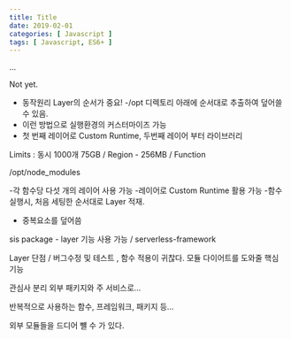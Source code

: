 ```yaml
---
title: Title
date: 2019-02-01
categories: [ Javascript ]
tags: [ Javascript, ES6+ ]
---
```


...

<!-- more -->

Not yet.



- 동작원리
Layer의 순서가 중요!
-/opt 디렉토리 아래에 순서대로 추출하여 덮어쓸 수 있음.
- 이런 방법으로 실행환경의 커스터마이즈 가능
- 첫 번째 레이어로 Custom Runtime, 두번째 레이어 부터 라이브러리

Limits : 동시 1000개
75GB / Region - 256MB / Function

/opt/node_modules

-각 함수당 다섯 개의 레이어 사용 가능
-레이어로 Custom Runtime 활용 가능
-함수 실행시, 처음 세팅한 순서대로 Layer 적재.
 -  중복요소를 덮어씀




sis package  - layer 기능 사용 가능  /   serverless-framework


Layer 단점 / 버그수정 및 테스트 , 함수 적용이 귀찮다.
모듈 다이어트를 도와줄 핵심 기능

관심사 분리 외부 패키지와 주 서비스로…

반복적으로 사용하는 함수, 프레임워크, 패키지 등…


외부 모듈들을 드디어 뺼 수 가 있다.



